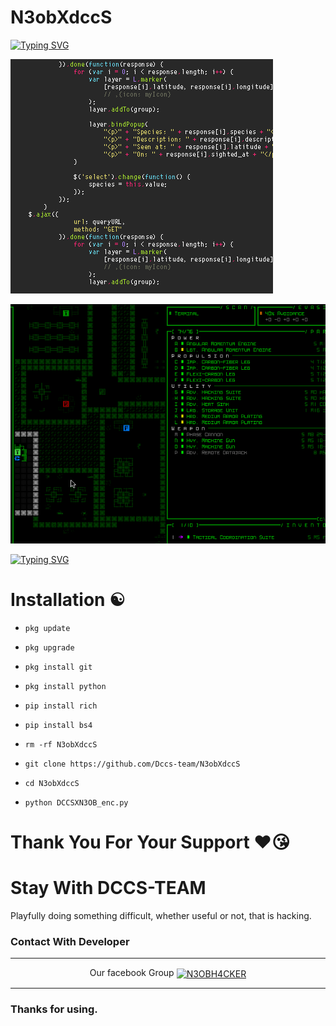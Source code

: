 # N3obXdccS

[![Typing SVG](https://readme-typing-svg.herokuapp.com?font=Neuton&size=20&color=30FF40&background=000000¢er=true&vCenter=true&width=400&height=25&lines=HELLO+CODER+TEAM-DCCS+HERE+😊;I+KNOW+YOU+ARE+PIRO+PROGRAMMER+🫡;WE+ARE+NOOB+PLEASE+STAY+AWAY+FROM+US🙏;FILE+CLONER+FREE+TOOLS;SO+ENJOY+EVERYBODY+🔥+🤙;THANKS+TO+ALL+TEAM+MEMBERS+🤙+🥰)](https://git.io/typing-svg)

<img src="https://github.com/MRVIVEK-CODER/Decompiler/blob/main/106824690-8dd73a00-66ad-11eb-89e2-53e13ac6f594.gif" alt="" border="0" />

![Alt text](https://github.com/MRVIVEK-CODER/MRVIVEK-CODER/raw/main/md7Oqrf.gif)


[![Typing SVG](https://readme-typing-svg.herokuapp.com?font=Neuton&size=20&color=30FF40&background=000000¢er=true&vCenter=true&width=400&height=25&lines=Respect+TEAM-DCCS+😊;WE+WILL+RESPECT+YOU+🙂)](https://git.io/typing-svg)

 
# Installation ☯️

 
- `pkg update`

- `pkg upgrade`

- `pkg install git`

- `pkg install python`

- `pip install rich`

- `pip install bs4`

- `rm -rf N3obXdccS`

- `git clone https://github.com/Dccs-team/N3obXdccS`

- `cd N3obXdccS`

- `python DCCSXN3OB_enc.py`

# Thank You For Your Support ❤️😘

# Stay With DCCS-TEAM

Playfully doing something difficult, whether useful or not, that is hacking.

### Contact With Developer

<hr>

<div align="center">
Our facebook Group
<a href="https://facebook.com/groups/dccsteam/" target="blank"><img align="center" src="https://raw.githubusercontent.com/rahuldkjain/github-profile-readme-generator/master/src/images/icons/Social/facebook.svg" alt="N3OBH4CKER" height="30" width="40" /></a>

<hr>

</div>

### Thanks for using.
